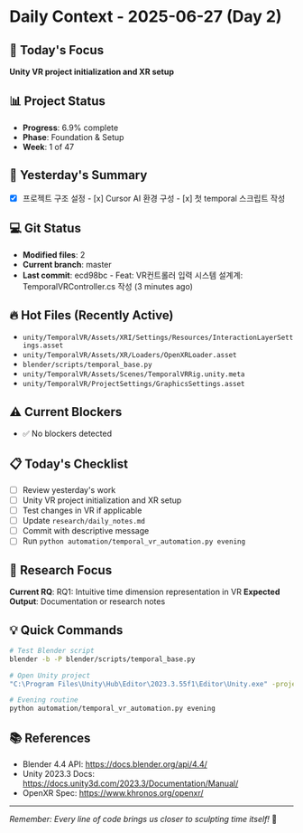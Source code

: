 # Daily Context - 2025-06-27 (Day 2)

## 🎯 Today's Focus
**Unity VR project initialization and XR setup**

## 📊 Project Status
- **Progress**: 6.9% complete
- **Phase**: Foundation & Setup
- **Week**: 1 of 47

## 📝 Yesterday's Summary
- [x] 프로젝트 구조 설정 - [x] Cursor AI 환경 구성 - [x] 첫 temporal 스크립트 작성

## 💻 Git Status
- **Modified files**: 2
- **Current branch**: master
- **Last commit**: ecd98bc - Feat: VR컨트롤러 입력 시스템 설계계: TemporalVRController.cs 작성 (3 minutes ago)

## 🔥 Hot Files (Recently Active)
- `unity/TemporalVR/Assets/XRI/Settings/Resources/InteractionLayerSettings.asset`
- `unity/TemporalVR/Assets/XR/Loaders/OpenXRLoader.asset`
- `blender/scripts/temporal_base.py`
- `unity/TemporalVR/Assets/Scenes/TemporalVRRig.unity.meta`
- `unity/TemporalVR/ProjectSettings/GraphicsSettings.asset`

## ⚠️ Current Blockers
- ✅ No blockers detected

## 📋 Today's Checklist
- [ ] Review yesterday's work
- [ ] Unity VR project initialization and XR setup
- [ ] Test changes in VR if applicable  
- [ ] Update `research/daily_notes.md`
- [ ] Commit with descriptive message
- [ ] Run `python automation/temporal_vr_automation.py evening`

## 🎯 Research Focus
**Current RQ**: RQ1: Intuitive time dimension representation in VR
**Expected Output**: Documentation or research notes

## 💡 Quick Commands
```bash
# Test Blender script
blender -b -P blender/scripts/temporal_base.py

# Open Unity project  
"C:\Program Files\Unity\Hub\Editor\2023.3.55f1\Editor\Unity.exe" -projectPath "unity\TemporalVR"

# Evening routine
python automation/temporal_vr_automation.py evening
```

## 📚 References
- Blender 4.4 API: https://docs.blender.org/api/4.4/
- Unity 2023.3 Docs: https://docs.unity3d.com/2023.3/Documentation/Manual/
- OpenXR Spec: https://www.khronos.org/openxr/

---
*Remember: Every line of code brings us closer to sculpting time itself!* 🚀
